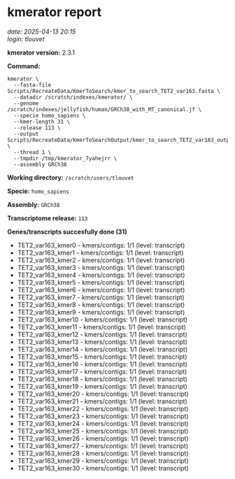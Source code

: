 # kmerator report
*date: 2025-04-13 20:15*  
*login: tlouvet*

**kmerator version:** 2.3.1

**Command:**

```
kmerator \
  --fasta-file Scripts/RecreateData/KmerToSearch/kmer_to_search_TET2_var163.fasta \
  --datadir /scratch/indexes/kmerator/ \
  --genome /scratch/indexes/jellyfish/human/GRCh38_with_MT_canonical.jf \
  --specie homo_sapiens \
  --kmer-length 31 \
  --release 113 \
  --output Scripts/RecreateData/KmerToSearchOutput/kmer_to_search_TET2_var163_output \
  --thread 1 \
  --tmpdir /tmp/kmerator_7yahejrr \
  --assembly GRCh38
```

**Working directory:** `/scratch/users/tlouvet`

**Specie:** `homo_sapiens`

**Assembly:** `GRCh38`

**Transcriptome release:** `113`

**Genes/transcripts succesfully done (31)**

- TET2_var163_kmer0 - kmers/contigs: 1/1 (level: transcript)
- TET2_var163_kmer1 - kmers/contigs: 1/1 (level: transcript)
- TET2_var163_kmer2 - kmers/contigs: 1/1 (level: transcript)
- TET2_var163_kmer3 - kmers/contigs: 1/1 (level: transcript)
- TET2_var163_kmer4 - kmers/contigs: 1/1 (level: transcript)
- TET2_var163_kmer5 - kmers/contigs: 1/1 (level: transcript)
- TET2_var163_kmer6 - kmers/contigs: 1/1 (level: transcript)
- TET2_var163_kmer7 - kmers/contigs: 1/1 (level: transcript)
- TET2_var163_kmer8 - kmers/contigs: 1/1 (level: transcript)
- TET2_var163_kmer9 - kmers/contigs: 1/1 (level: transcript)
- TET2_var163_kmer10 - kmers/contigs: 1/1 (level: transcript)
- TET2_var163_kmer11 - kmers/contigs: 1/1 (level: transcript)
- TET2_var163_kmer12 - kmers/contigs: 1/1 (level: transcript)
- TET2_var163_kmer13 - kmers/contigs: 1/1 (level: transcript)
- TET2_var163_kmer14 - kmers/contigs: 1/1 (level: transcript)
- TET2_var163_kmer15 - kmers/contigs: 1/1 (level: transcript)
- TET2_var163_kmer16 - kmers/contigs: 1/1 (level: transcript)
- TET2_var163_kmer17 - kmers/contigs: 1/1 (level: transcript)
- TET2_var163_kmer18 - kmers/contigs: 1/1 (level: transcript)
- TET2_var163_kmer19 - kmers/contigs: 1/1 (level: transcript)
- TET2_var163_kmer20 - kmers/contigs: 1/1 (level: transcript)
- TET2_var163_kmer21 - kmers/contigs: 1/1 (level: transcript)
- TET2_var163_kmer22 - kmers/contigs: 1/1 (level: transcript)
- TET2_var163_kmer23 - kmers/contigs: 1/1 (level: transcript)
- TET2_var163_kmer24 - kmers/contigs: 1/1 (level: transcript)
- TET2_var163_kmer25 - kmers/contigs: 1/1 (level: transcript)
- TET2_var163_kmer26 - kmers/contigs: 1/1 (level: transcript)
- TET2_var163_kmer27 - kmers/contigs: 1/1 (level: transcript)
- TET2_var163_kmer28 - kmers/contigs: 1/1 (level: transcript)
- TET2_var163_kmer29 - kmers/contigs: 1/1 (level: transcript)
- TET2_var163_kmer30 - kmers/contigs: 1/1 (level: transcript)
